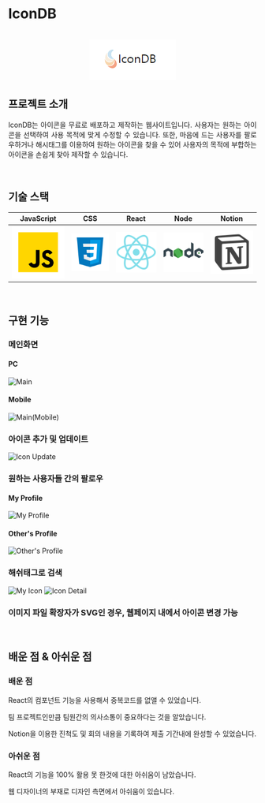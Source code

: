 # IconDB

<p align="center">
  <br>
  <img src="/client/public/github_logo.png">
  <br>
</p>


## 프로젝트 소개

<p align="justify">
IconDB는 아이콘을 무료로 배포하고 제작하는 웹사이트입니다. 사용자는 원하는 아이콘을 선택하여 사용 목적에 맞게 수정할 수 있습니다. 또한, 마음에 드는 사용자를 팔로우하거나 해시태그를 이용하여 원하는 아이콘을 찾을 수 있어 사용자의 목적에 부합하는 아이콘을 손쉽게 찾아 제작할 수 있습니다.
</p>

<br>

## 기술 스택

| JavaScript | CSS |  React   |  Node   | Notion |
| :--------: | :----: | :------: | :-----: | :-------: |
|   ![js]    |   ![css]    | ![react] | ![node] | ![Notion] |

<br>

## 구현 기능

### 메인화면

#### PC
![Main](https://user-images.githubusercontent.com/89950902/227500136-5bbcd2de-8ac3-4115-8051-a3059cba8957.PNG)
#### Mobile
![Main(Mobile)](https://user-images.githubusercontent.com/89950902/227500164-908740ce-bd62-41e6-9cd1-276e1125e4ae.PNG)

### 아이콘 추가 및 업데이트
![Icon Update](https://user-images.githubusercontent.com/89950902/227500881-ce9ff7f7-48fd-4893-b7bc-90fe5f58a276.PNG)


### 원하는 사용자들 간의 팔로우
#### My Profile
![My Profile](https://user-images.githubusercontent.com/89950902/227500804-d4dacb51-d9b1-4f2a-8ccc-647ae7f2ef09.PNG)
#### Other's Profile
![Other's Profile](https://user-images.githubusercontent.com/89950902/227500830-4d8c6806-6a54-4712-b164-30c9e27be666.PNG)

### 해쉬태그로 검색
![My Icon](https://user-images.githubusercontent.com/89950902/227500848-592d4ea2-a328-40bf-9f6a-fd292ae871e1.PNG)
![Icon Detail](https://user-images.githubusercontent.com/89950902/227500862-fdb4928c-199d-40dd-a319-4e3f261b4582.PNG)
### 이미지 파일 확장자가 SVG인 경우, 웹페이지 내에서 아이콘 변경 가능

<br>

## 배운 점 & 아쉬운 점

<p align="justify">
  
### 배운 점
React의 컴포넌트 기능을 사용해서 중복코드를 없앨 수 있었습니다.
  
팀 프로젝트인만큼 팀원간의 의사소통이 중요하다는 것을 알았습니다.
  
Notion을 이용한 진척도 및 회의 내용을 기록하여 제출 기간내에 완성할 수 있었습니다.

### 아쉬운 점
React의 기능을 100% 활용 못 한것에 대한 아쉬움이 남았습니다.
  
웹 디자이너의 부재로 디자인 측면에서 아쉬움이 있습니다.
</p>

<br>


<!-- Stack Icon Refernces -->

[js]: /client/public/javascript.svg
[css]: /client/public/css.svg
[react]: /client/public/react.svg
[node]: /client/public/nodedotjs.svg
[Notion]: /client/public/notion.svg
